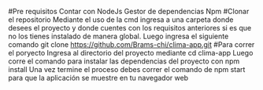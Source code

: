 #Pre requisitos
	Contar con NodeJs
	Gestor de dependencias Npm
#Clonar el repositorio 
	Mediante el uso de la cmd ingresa a una carpeta donde desees el proyecto y donde cuentes con los requisitos anteriores si es que no los tienes instalado de manera global.
	Luego ingresa el siguiente comando git clone https://github.com/Brams-chi/clima-app.git
#Para correr el poryecto 
	Ingresa al directorio del proyecto mediante cd clima-app
	Luego corre el comando para instalar las dependencias del proyecto con npm install
	Una vez termine el proceso debes correr el comando de npm start para que la aplicación se muestre en tu navegador web
